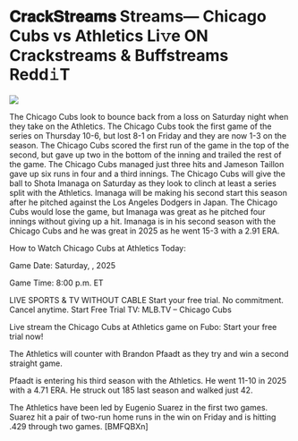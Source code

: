 # 𝐂𝐫𝐚𝐜𝐤𝐒𝐭𝐫𝐞𝐚𝐦𝐬 Streams— Chicago Cubs vs Athletics Li𝚟e ON Crackstreams & Buffstreams Redd𝚒T  
  
  
[![](https://i.imgur.com/qSNzIqt.png)](https://movie.rssnews.media/XgPRCBjUs.php)  
  
The Chicago Cubs look to bounce back from a loss on Saturday night when they take on the Athletics. The Chicago Cubs took the first game of the series on Thursday 10-6, but lost 8-1 on Friday and they are now 1-3 on the season. The Chicago Cubs scored the first run of the game in the top of the second, but gave up two in the bottom of the inning and trailed the rest of the game. The Chicago Cubs managed just three hits and Jameson Taillon gave up six runs in four and a third innings. The Chicago Cubs will give the ball to Shota Imanaga on Saturday as they look to clinch at least a series split with the Athletics. Imanaga will be making his second start this season after he pitched against the Los Angeles Dodgers in Japan. The Chicago Cubs would lose the game, but Imanaga was great as he pitched four innings without giving up a hit. Imanaga is in his second season with the Chicago Cubs and he was great in 2025 as he went 15-3 with a 2.91 ERA.

How to Watch Chicago Cubs at Athletics Today:

Game Date: Saturday, , 2025

Game Time: 8:00 p.m. ET

LIVE SPORTS & TV WITHOUT CABLE
Start your free trial. No commitment. Cancel anytime.
Start Free Trial
TV: MLB.TV – Chicago Cubs

Live stream the Chicago Cubs at Athletics game on Fubo: Start your free trial now!

The Athletics will counter with Brandon Pfaadt as they try and win a second straight game.

Pfaadt is entering his third season with the Athletics. He went 11-10 in 2025 with a 4.71 ERA. He struck out 185 last season and walked just 42.

The Athletics have been led by Eugenio Suarez in the first two games. Suarez hit a pair of two-run home runs in the win on Friday and is hitting .429 through two games. [BMFQBXn]